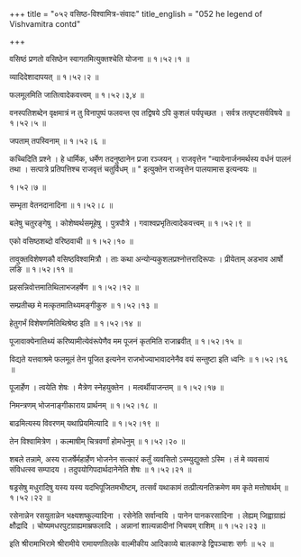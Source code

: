 +++
title = "०५२ वसिष्ठ-विश्वामित्र-संवादः"
title_english = "052 he legend of Vishvamitra contd"

+++


वसिष्ठं प्रणतो वसिष्ठेन स्वागतमित्युक्तश्चेति योजना  ॥  १।५२।१  ॥   

  

व्यादिदेशादापयत्  ॥  १।५२।२  ॥   

  

फलमूलमिति जातित्वादेकवत्त्वम्  ॥  १।५२।३,४  ॥   

  

वनस्पतिशब्देन वृक्षमात्रं न तु विनापुष्पं फलवन्त एव तद्विषये ऽपि कुशलं
पर्यपृच्छत । सर्वत्र तत्पृष्टसर्वविषये  ॥  १।५२।५  ॥   

  

जपताम् तपस्विनाम्  ॥  १।५२।६  ॥   

  

कच्चिदिति प्रश्ने । हे धार्मिक, धर्मेण तदनुष्ठानेन प्रजा रञ्जयन् ।
राजवृत्तेन "न्यायेनार्जनमर्थस्य वर्धनं पालनं तथा । सत्पात्रे
प्रतिपत्तिश्च राजवृत्तं चतुर्विधम्  ॥ " इत्युक्तेन राजवृत्तेन पालयामास
इत्यन्वयः  ॥   

१।५२।७  ॥   

सम्भृता वेतनदानादिना  ॥  १।५२।८  ॥   

  

बलेषु चतुरङ्गेषु । कोशेष्वर्थसमूहेषु । पुत्रपौत्रे ।
गवाश्वप्रभृतित्वादेकवत्त्वम्  ॥  १।५२।९  ॥   

  

एको वसिष्ठशब्दो वरिष्ठवाची  ॥  १।५२।१०  ॥   

  

तावुक्तविशेषणकौ वसिष्ठविश्वामित्रौ । ताः कथा
अन्योन्यकुशलप्रश्नोत्तरादिरूपाः । प्रीयेताम् अडभाव आर्षो लङि  ॥  १।५२।११
 ॥   

  

प्रहसन्निवोत्तमातिथिलाभजहर्षेण  ॥  १।५२।१२  ॥   

  

सम्प्रतीच्छ मे मत्कृतमातिथ्यमङ्गीकुरु  ॥  १।५२।१३  ॥   

  

हेतुगर्भं विशेषणमितिथिश्रेष्ठ इति  ॥  १।५२।१४  ॥   

  

पूजावाक्येनातिथ्यं करिष्यामीत्येवंरूपेणैव मम पूजनं कृतमिति राजाब्रवीत्
 ॥  १।५२।१५  ॥   

  

विद्यते यत्तवाश्रमे फलमूलं तेन पूजित इत्यनेन राजभोज्याभावादनेनैव वयं
सन्तुष्टा इति ध्वनिः  ॥  १।५२।१६  ॥   

  

पूजार्हेण । त्वयेति शेषः । मैत्रेण स्नेहयुक्तेन । मत्वर्थीयाजन्तम्  ॥ 
१।५२।१७  ॥   

  

निमन्त्रणम् भोजनाङ्गीकाराय प्रार्थनम्  ॥  १।५२।१८  ॥   

  

बाढमित्यस्य विवरणम् यथाप्रियमित्यादि  ॥  १।५२।१९  ॥   

  

तेन विश्वामित्रेण । कल्माषीम् चित्रवर्णां होमधेनुम्  ॥  १।५२।२०  ॥   

  

शबले तन्नामे, अस्य राजर्षेर्महार्हेण भोजनेन सत्कारं कर्तुं व्यवसितो
ऽस्म्युद्युक्तो ऽस्मि । तं मे व्यवसायं संविधत्स्व सम्पादय ।
तदुपयोगिपदार्थदानेनेति शेषः  ॥  १।५२।२१  ॥   

  

षड्रसेषु मधुरादिषु यस्य यस्य यदभिपूजितमभीष्टम्, तत्सर्वं यथाकामं
तत्प्रीत्यनतिक्रमेण मम कृते मत्तोषार्थम्  ॥  १।५२।२२  ॥   

  

रसेनान्नेन रसयुतान्नेन भक्ष्यशष्कुल्यादिना । रसेनेति सर्वान्वयि । पानेन
पानकरसादिना । लेह्यम् जिह्वाग्राह्यं क्षौद्रादि ।
चोष्यमधरपुटग्राह्यमाम्रफलादि । अन्नानां शाल्यन्नादीनां निचयम् राशिम्  ॥ 
१।५२।२३  ॥   

  

इति श्रीरामाभिरामे श्रीरामीये रामायणतिलके वाल्मीकीय आदिकाव्ये बालकाण्डे
द्विपञ्चाशः सर्गः  ॥  ५२  ॥   

  


